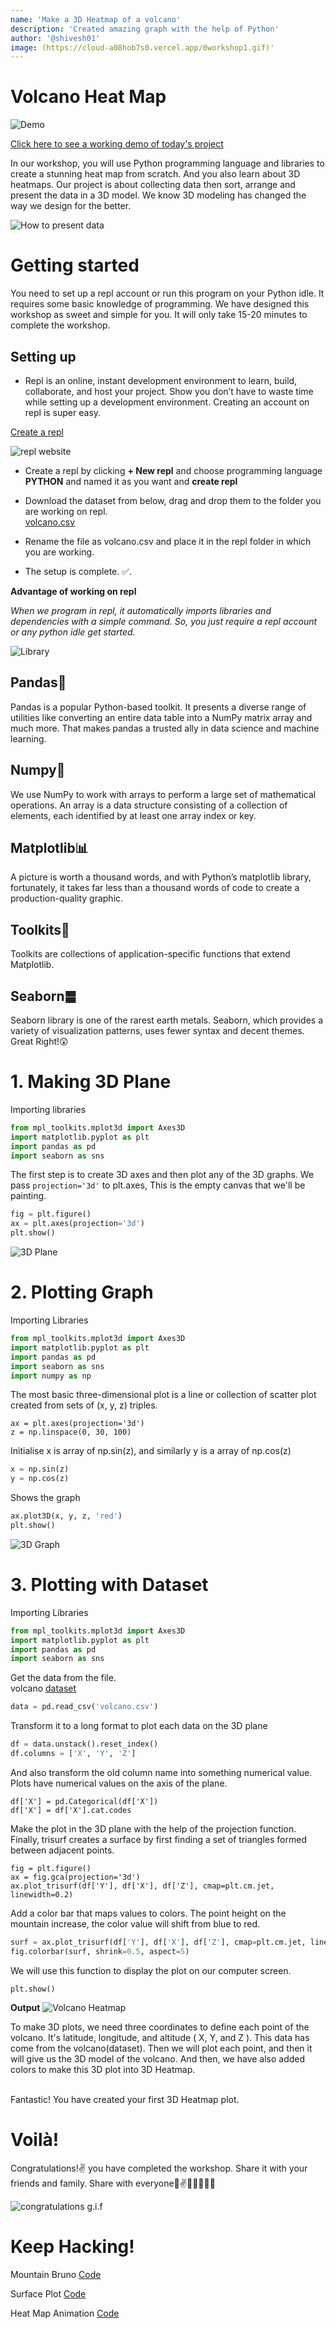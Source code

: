```yaml
---
name: 'Make a 3D Heatmap of a volcano'
description: 'Created amazing graph with the help of Python'
author: '@shivesh01'
image: (https://cloud-a08hob7s0.vercel.app/0workshop1.gif)'
---
```



# Volcano Heat Map

![Demo](https://cloud-94iqxy8lo.vercel.app/0volcano.gif)

[Click here to see a working demo of today's project](https://repl.it/@ShiveshSingh/Volcano-Heatmap#main.py)

In our workshop, you will use Python programming language and libraries to create a stunning heat map from scratch. And you also learn about 3D heatmaps. Our project is about collecting data then sort, arrange and present the data in a 3D model. We know 3D modeling has changed the way we design for the better.

![How to present data](https://cloud-3ifpxv546.vercel.app/0image.png)


# Getting started

You need to set up a repl account or run this program on your Python idle. It requires some basic knowledge of programming. We have designed this workshop as sweet and simple for you. It will only take 15-20 minutes to complete the workshop. 

## Setting up

- Repl is an online, instant development environment to learn, build, collaborate, and host your project. Show you don’t have to waste time while setting up a development environment. Creating an account on repl is super easy.

[Create a repl](https://repl.it/signup)


![repl website](https://cloud-73h0sldam.vercel.app/0screenshot_2020-12-25_at_23.03.53.png)

- Create a repl by clicking **+ New repl** and choose programming language **PYTHON** and named it as you want and **create repl**

- Download the dataset from below, drag and drop them to the folder you are working on repl.\
[volcano.csv](https://cloud-8ycpvzexa.vercel.app/0volcano.csv)


- Rename the file as volcano.csv and place it in the repl folder in which you are working.

- The setup is complete. ✅.

**Advantage of working on repl**

*When we program in repl, it automatically imports libraries and dependencies with a simple command. So, you just require a repl account or any python idle get started.*

![Library](https://cloud-1th3ydnib.vercel.app/1workshop_library.gif)

## Pandas🐼
Pandas is a popular Python-based toolkit. It presents a diverse range of utilities like converting an entire data table into a NumPy matrix array and much more. That makes pandas a trusted ally in data science and machine learning.

## Numpy🔢
We use NumPy to work with arrays to perform a large set of mathematical operations. An array is a data structure consisting of a collection of elements, each identified by at least one array index or key.


## Matplotlib📊
A picture is worth a thousand words, and with Python’s matplotlib library, fortunately, it takes far less than a thousand words of code to create a production-quality graphic.

## Toolkits🧰
Toolkits are collections of application-specific functions that extend Matplotlib.

## Seaborn䷀
Seaborn library is one of the rarest earth metals. Seaborn, which provides a variety of visualization patterns, uses fewer syntax and decent themes.
Great Right!😲

# 1. Making 3D Plane


Importing libraries
```python
from mpl_toolkits.mplot3d import Axes3D
import matplotlib.pyplot as plt
import pandas as pd
import seaborn as sns
```
The first step is to create 3D axes and then plot any of the 3D graphs. We pass ```projection='3d'``` to plt.axes, This is the empty canvas that we'll be painting.

```python
fig = plt.figure()
ax = plt.axes(projection='3d')
plt.show()
```
![3D Plane](https://cloud-a08hob7s0.vercel.app/1workshop2.gif)

# 2. Plotting Graph

Importing Libraries
```python
from mpl_toolkits.mplot3d import Axes3D
import matplotlib.pyplot as plt
import pandas as pd
import seaborn as sns
import numpy as np
```
The most basic three-dimensional plot is a line or collection of scatter plot created from sets of (x, y, z) triples.

```
ax = plt.axes(projection='3d')
z = np.linspace(0, 30, 100)
```
Initialise x is array of np.sin(z), and similarly y is a array of np.cos(z)

```python
x = np.sin(z)
y = np.cos(z)
```
Shows  the graph
```python
ax.plot3D(x, y, z, 'red')
plt.show()
```

![3D Graph](https://cloud-a08hob7s0.vercel.app/2workshop3.gif)


# 3. Plotting with Dataset

Importing Libraries
```python
from mpl_toolkits.mplot3d import Axes3D
import matplotlib.pyplot as plt
import pandas as pd
import seaborn as sns
```

Get the data from the file.\
volcano [dataset](https://cloud-8ycpvzexa.vercel.app/0volcano.csv)

```python
data = pd.read_csv('volcano.csv')
```

Transform it to a long format to plot each data on the 3D plane
```python
df = data.unstack().reset_index()
df.columns = ['X', 'Y', 'Z']
```

And also transform the old column name into something numerical value. Plots have numerical values on the axis of the plane.

```
df['X'] = pd.Categorical(df['X'])
df['X'] = df['X'].cat.codes
```

Make the plot in the 3D plane with the help of the projection function.
Finally, trisurf creates a surface by first finding a set of triangles formed between adjacent points. 
```
fig = plt.figure()
ax = fig.gca(projection='3d')
ax.plot_trisurf(df['Y'], df['X'], df['Z'], cmap=plt.cm.jet, linewidth=0.2)
```
Add a color bar that maps values to colors. The point height on the mountain increase, the color value will shift from blue to red.

```python
surf = ax.plot_trisurf(df['Y'], df['X'], df['Z'], cmap=plt.cm.jet, linewidth=0.2)
fig.colorbar(surf, shrink=0.5, aspect=5)
```
We will use this function to display the plot on our computer screen.
```
plt.show()
```


**Output**
![Volcano Heatmap](https://cloud-94iqxy8lo.vercel.app/0volcano.gif)



To make 3D plots, we need three coordinates to define each point of the volcano. It's latitude, longitude, and altitude ( X, Y, and Z ). This data has come from the volcano(dataset). Then we will plot each point, and then it will give us the 3D model of the volcano. And then, we have also added colors to make this 3D plot into 3D Heatmap.

\
Fantastic! You have created your first 3D Heatmap plot.


# Voilà!


Congratulations!✌️ you have completed the workshop. Share it with your friends and family.
Share with everyone🤗✌️🥳👏🏅🌇🎊

![congratulations g.i.f](https://cloud-1th3ydnib.vercel.app/2workshop_happy.gif)




# Keep Hacking!
Mountain Bruno [Code](https://repl.it/@ShiveshSingh/Mtbrunoplot)

Surface Plot [Code](https://repl.it/@ShiveshSingh/Surface-Plot-3D#main.py)

Heat Map Animation [Code](https://repl.it/@ShiveshSingh/HeatmapAnimation)












